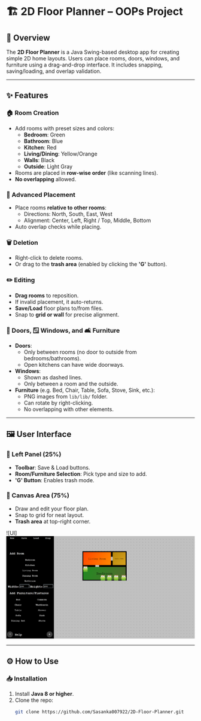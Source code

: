 # 🏗️ 2D Floor Planner – OOPs Project

## 📌 Overview
The **2D Floor Planner** is a Java Swing-based desktop app for creating simple 2D home layouts. Users can place rooms, doors, windows, and furniture using a drag-and-drop interface. It includes snapping, saving/loading, and overlap validation.

---

## ✨ Features

### 🏠 Room Creation
- Add rooms with preset sizes and colors:
  - **Bedroom**: Green  
  - **Bathroom**: Blue  
  - **Kitchen**: Red  
  - **Living/Dining**: Yellow/Orange  
  - **Walls**: Black  
  - **Outside**: Light Gray
- Rooms are placed in **row-wise order** (like scanning lines).
- **No overlapping** allowed.

### 🧭 Advanced Placement
- Place rooms **relative to other rooms**:
  - Directions: North, South, East, West  
  - Alignment: Center, Left, Right / Top, Middle, Bottom
- Auto overlap checks while placing.

### 🗑️ Deletion
- Right-click to delete rooms.
- Or drag to the **trash area** (enabled by clicking the **'G'** button).

### ✏️ Editing
- **Drag rooms** to reposition.
- If invalid placement, it auto-returns.
- **Save/Load** floor plans to/from files.
- Snap to **grid or wall** for precise alignment.

### 🚪 Doors, 🪟 Windows, and 🛋️ Furniture
- **Doors**:
  - Only between rooms (no door to outside from bedrooms/bathrooms).
  - Open kitchens can have wide doorways.
- **Windows**:
  - Shown as dashed lines.
  - Only between a room and the outside.
- **Furniture** (e.g. Bed, Chair, Table, Sofa, Stove, Sink, etc.):
  - PNG images from `lib/lib/` folder.
  - Can rotate by right-clicking.
  - No overlapping with other elements.

---

## 🖼️ User Interface

### 🔧 Left Panel (25%)
- **Toolbar**: Save & Load buttons.
- **Room/Furniture Selection**: Pick type and size to add.
- **'G' Button**: Enables trash mode.

### 📐 Canvas Area (75%)
- Draw and edit your floor plan.
- Snap to grid for neat layout.
- **Trash area** at top-right corner.

![UI]![alt text](image.png)

---

## ⚙️ How to Use

### 📥 Installation
1. Install **Java 8 or higher**.
2. Clone the repo:
   ```bash
   git clone https://github.com/Sasanka007922/2D-Floor-Planner.git
